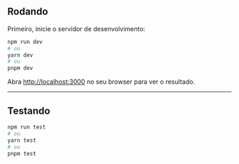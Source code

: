 ## Rodando

Primeiro, inicie o servidor de desenvolvimento:

```bash
npm run dev
# ou
yarn dev
# ou
pnpm dev
```

Abra [http://localhost:3000](http://localhost:3000) no seu browser para ver o resultado.

---

## Testando

```bash
npm run test
# ou
yarn test
# ou
pnpm test
```
